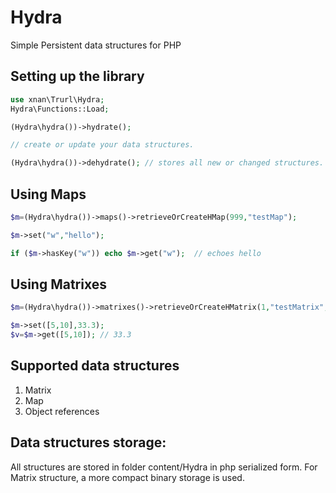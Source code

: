 # Hydra
Simple Persistent data structures for PHP

##  Setting up the library
```php
use xnan\Trurl\Hydra;
Hydra\Functions::Load;

(Hydra\hydra())->hydrate();

// create or update your data structures.

(Hydra\hydra())->dehydrate(); // stores all new or changed structures.

```

## Using Maps
```php
$m=(Hydra\hydra())->maps()->retrieveOrCreateHMap(999,"testMap");

$m->set("w","hello");

if ($m->hasKey("w")) echo $m->get("w");  // echoes hello
```


## Using Matrixes
```php
$m=(Hydra\hydra())->matrixes()->retrieveOrCreateHMatrix(1,"testMatrix",[10,20]);		

$m->set([5,10],33.3);
$v=$m->get([5,10]); // 33.3
```

## Supported data structures
1. Matrix
2. Map
3. Object references

## Data structures storage:

All structures are stored in folder content/Hydra in php serialized form. 
For Matrix structure, a more compact binary storage is used.
